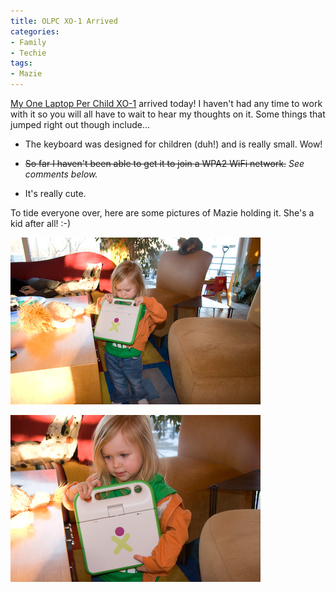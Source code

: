 ```yaml
---
title: OLPC XO-1 Arrived
categories:
- Family
- Techie
tags:
- Mazie
---
```


[My One Laptop Per Child XO-1](/thingelstad/one-laptop-per-child-and-me) arrived today! I haven't had any time to work with it so you will all have to wait to hear my thoughts on it. Some things that jumped right out though include...

  * The keyboard was designed for children (duh!) and is really small. Wow!


  * <strike>So far I haven't been able to get it to join a WPA2 WiFi network.</strike> _See comments below._


  * It's really cute.

To tide everyone over, here are some pictures of Mazie holding it. She's a kid after all! :-)

![20071215-153023-3477.jpg](/assets/posts/2007/20071215-153023-34771.jpg)
  

![20071215-153025-3479.jpg](/assets/posts/2007/20071215-153025-34791.jpg)
